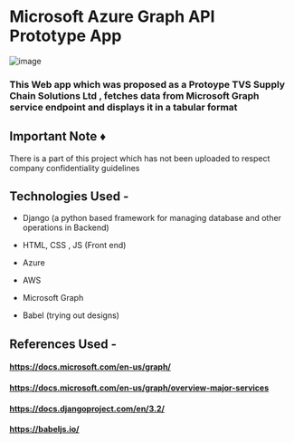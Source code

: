 # Microsoft Azure Graph API **Prototype** App
![image](https://user-images.githubusercontent.com/60535124/125837303-d3ba6419-437a-4c37-a83c-da6ec2181e3f.png)


### This Web app which was proposed as a **Protoype** TVS Supply Chain Solutions Ltd , fetches data from Microsoft Graph service endpoint and displays it in a tabular format

## Important Note :diamonds:  

There is a part of this project which has not been uploaded to respect company confidentiality guidelines

## Technologies Used -  

- Django (a python based framework for managing database and other operations in Backend)

- HTML, CSS , JS (Front end)

- Azure

- AWS 

- Microsoft Graph

- Babel (trying out designs)
 
 ## References Used - 
 
 #### https://docs.microsoft.com/en-us/graph/
 
 #### https://docs.microsoft.com/en-us/graph/overview-major-services
 
 #### https://docs.djangoproject.com/en/3.2/
 
 #### https://babeljs.io/

